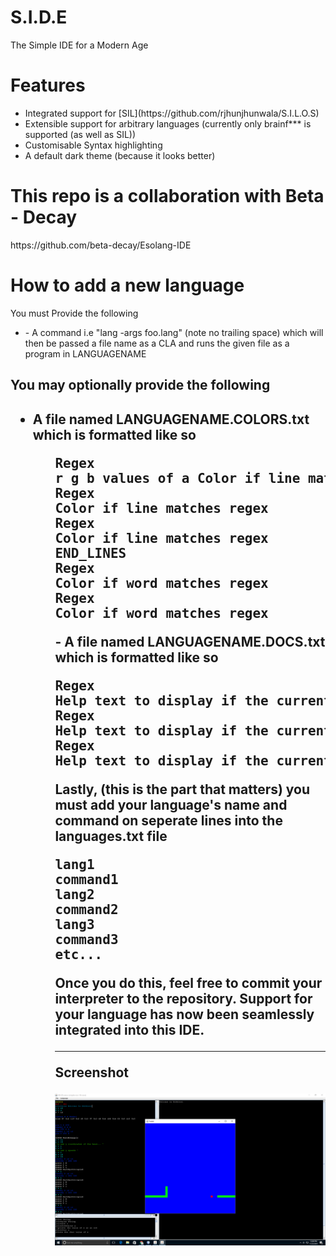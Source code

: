 # S.I.D.E
The Simple IDE for a Modern Age
<h1>Features</h1>
<ul>
<li>
Integrated support for [SIL](https://github.com/rjhunjhunwala/S.I.L.O.S)
</li>
<li>Extensible support for arbitrary languages (currently only brainf*** is supported (as well as SIL))</li>
<li>Customisable Syntax highlighting</li>
<li>A default dark theme (because it looks better)</li>
</ul>
<h1>This repo is a collaboration with Beta - Decay </h1>
https://github.com/beta-decay/Esolang-IDE

<h1>How to add a new language</h1>
You must Provide the following
<ul>
<li>- A command i.e "lang -args foo.lang" (note no trailing space) which will then be passed a file name as a CLA and runs the given file as a program in LANGUAGENAME</li>
</ul>
<h2> You may optionally provide the following<h2>
<ul>
<li> A file named LANGUAGENAME.COLORS.txt which is formatted like so </li>
<ul>
<pre>
Regex 
r g b values of a Color if line matches regex
Regex 
Color if line matches regex 
Regex 
Color if line matches regex 
END_LINES 
Regex 
Color if word matches regex 
Regex 
Color if word matches regex 
</pre>
- A file named LANGUAGENAME.DOCS.txt which is formatted like so
<pre>
Regex
Help text to display if the current line matches the regex "NEWLINE" is used as an escape sequence to represent a new line being displayed.
Regex
Help text to display if the current line matches the regex
Regex
Help text to display if the current line matches the regex
</pre>
Lastly, (this is the part that matters) you must add your language's name and command on seperate lines into the languages.txt file
<pre>
lang1
command1
lang2
command2
lang3
command3
etc...
</pre>
Once you do this, feel free to commit your interpreter to the repository. Support for your language has now been seamlessly integrated into this IDE.
<hr/>
Screenshot

![alt tag](https://raw.githubusercontent.com/rjhunjhunwala/S.I.D.E/master/Screenshot.png)
